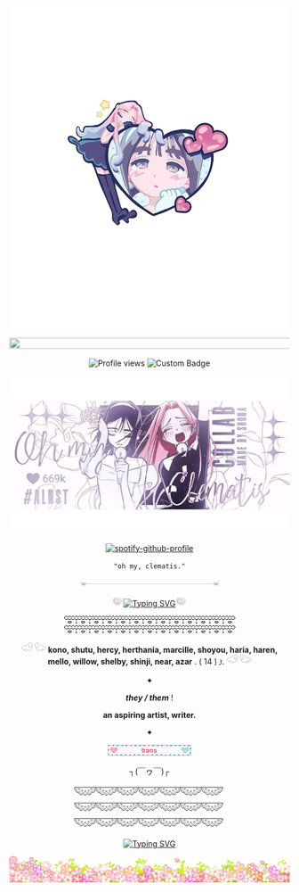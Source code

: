 <p align=center

![image](Untitled551_20250712145919.png)

<p align=center

<a href="https://www.glitter-graphics.com"><img src="http://dl7.glitter-graphics.net/pub/619/619387iptszvvay0.gif" width=531 height=20 border=0></a><br><a href="https://www.glitter-graphics.com" target=_blank></a>
<p align=center

![Profile views](https://komarev.com/ghpvc/?username=yourusername&label=(＾▽＾)&color=ffffff) 
![Custom Badge](https://img.shields.io/badge/-✧𐔌sua𐦯-white?style=for-the-badge&logo=github)

<p align=center

![Alt text](e2314ae170c34da2faf5f2f241930219.jpg)

<p align=center

[![spotify-github-profile](https://spotify-github-profile.kittinanx.com/api/view?uid=314mut7imtpm6vc6oq3g32g722qy&cover_image=false&theme=novatorem&show_offline=true&background_color=121212&interchange=false&bar_color=ffffff)](https://github.com/kittinan/spotify-github-profile)

<p align=center
    
    "oh my, clematis."

<p align=center

![Alt text](div117.gif)

<p align=center

![Alt text](284.gif)<a href="https://git.io/typing-svg"><img src="https://readme-typing-svg.demolab.com?font=Ubuntu&size=20&pause=1&color=888888&center=true&vCenter=true&width=435&lines=feel+free+to+int+on+pt+(*+%5E+%CF%89+%5E)+" alt="Typing SVG" /></a>![Alt text](284.gif)

<p align=center

![Alt text](div90.gif)![Alt text](div90.gif)

<p align=center

![Alt text](245.gif) **kono, shutu, hercy, herthania, marcille, shoyou, haria, haren, mello,   willow,   shelby,   shinji,   near,  azar** . ( 14 )  𐦯. ![Alt text](245.gif)

<p align=center

✦

<p align=center

***they / them*** ! 

<p align=center

**an aspiring artist, writer.** 

<p align=center

✦

<p align=center

![Alt text](42.webp)

<p align=center

# ┐(￣ヮ￣)┌

<p align=center

![Alt text](div50.png)![Alt text](div50.png)![Alt text](div50.png)

<p align=center

<a href="https://git.io/typing-svg"><img src="https://readme-typing-svg.demolab.com?font=Libertinus+Mono&duration=2000&color=FFFFFF&center=true&vCenter=true&width=435&lines=But+don't+wear+that;That's+too+much+black;it+makes+you+fat.;I+HATE+MY+MOM;I+HATE+MY+MOMM;I+HATE+MY+MOMMM;I+HATE+MY+MOOOOMMMMMMMMM!!;ii+hatee+mmyy+MOMMMM%3F%3F!!!%3F!...%2C%2C;I+HATE+MY+MOTHERRRfUckingg+mOooMM..." alt="Typing SVG" /></a>

![Alt text](div56.gif)

